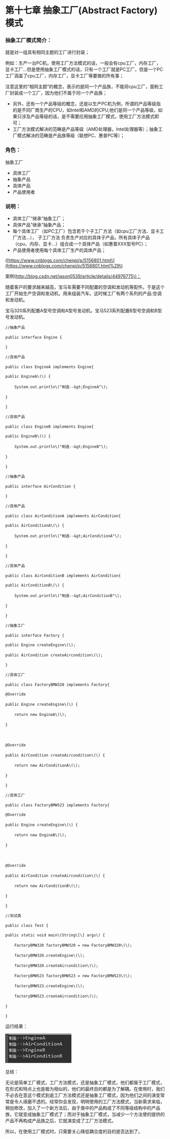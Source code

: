 # 第十七章 抽象工厂\(Abstract Factory\)模式

### 抽象工厂模式简介：

就是对一组具有相同主题的工厂进行封装；

例如：生产一台PC机，使用工厂方法模式的话，一般会有cpu工厂，内存工厂，显卡工厂...但是使用抽象工厂模式的话，只有一个工厂就是PC工厂，但是一个PC工厂涵盖了cpu工厂，内存工厂，显卡工厂等要做的所有事；

注意这里的“相同主题”的概念，表示的是同一个产品族，不能将cpu工厂，面粉工厂封装成一个工厂，因为他们不属于同一个产品族；

* 另外，还有一个产品等级的概念，还是以生产PC机为例，所谓的产品等级指的是不同厂商生产的CPU，如Intel和AMD的CPU,他们是同一个产品等级，如果只涉及产品等级的话，是不需要应用抽象工厂模式，使用工厂方法模式即可；
* 工厂方法模式解决的范畴是产品等级（AMD处理器，Intel处理器等）；抽象工厂模式解决的范畴是产品族等级（联想PC、惠普PC等）；

### 角色：

抽象工厂

* 具体工厂
* 抽象产品
* 具体产品
* 产品使用者

### 说明：

* 具体工厂“继承”抽象工厂；
* 具体产品”继承“抽象产品；
* 每个具体工厂（如PC工厂）包含若干个子工厂方法（如cpu工厂方法、显卡工厂方法...），
  子工厂方法
  负责生产对应的具体子产品，所有具体子产品（cpu、内存、显卡...）组合成一个具体产品（如惠普XXX型号PC）；
* 产品使用者使用每个具体工厂生产的具体产品；

\([https://www.cnblogs.com/chenpi/p/5156801.html\](https://www.cnblogs.com/chenpi/p/5156801.html%29\)

案例\([http://blog.csdn.net/jason0539/article/details/44976775\)：](http://blog.csdn.net/jason0539/article/details/44976775%29：)

随着客户的要求越来越高，宝马车需要不同配置的空调和发动机等配件。于是这个工厂开始生产空调和发动机，用来组装汽车。这时候工厂有两个系列的产品:空调和发动机。

宝马320系列配置A型号空调和A型号发动机，宝马523系列配置B型号空调和B型号发动机。

`//抽象产品`

`public interface Engine {`

`}`

`//具体产品`

`public class EngineA implements Engine{`

```
public EngineA\(\) {

    System.out.println\("制造--&gt;EngineA"\);

}
```

`}`

`//具体产品`

`public class EngineB implements Engine{`

```
public EngineB\(\) {

    System.out.println\("制造--&gt;EngineB"\);

}
```

`}`

`//抽象产品`

`public interface AirCondition {`

`}`

`//具体产品`

`public class AirConditionA implements AirCondition{`

```
public AirConditionA\(\) {

    System.out.println\("制造--&gt;AirConditionA"\);

}
```

`}`

`//具体产品`

`public class AirConditionB implements AirCondition{`

```
public AirConditionB\(\) {

    System.out.println\("制造--&gt;AirConditionB"\);

}
```

`}`

`//抽象工厂`

`public interface Factory {`

```
public Engine createEngine\(\);

public AirCondition createAircondition\(\);
```

`}`

`//具体工厂`

`public class FactoryBMW320 implements Factory{`

```
@Override

public Engine createEngine\(\) {

    return new EngineA\(\);

}



@Override

public AirCondition createAircondition\(\) {

    return new AirConditionA\(\);

}
```

`}`

`//具体工厂`

`public class FactoryBMW523 implements Factory{`

```
@Override

public Engine createEngine\(\) {

    return new EngineB\(\);

}



@Override

public AirCondition createAircondition\(\) {

    return new AirConditionB\(\);

}
```

`}`

`//测试类`

`public class Test {`

```
public static void main\(String\[\] args\) {

    FactoryBMW320 factoryBMW320 = new FactoryBMW320\(\);

    factoryBMW320.createEngine\(\);

    factoryBMW320.createAircondition\(\);

    FactoryBMW523 factoryBMW523 = new FactoryBMW523\(\);

    factoryBMW523.createEngine\(\);

    factoryBMW523.createAircondition\(\);

}
```

`}`

运行结果：

![](/assets/image17_1.png)

总结：

无论是简单工厂模式，工厂方法模式，还是抽象工厂模式，他们都属于工厂模式，在形式和特点上也是极为相似的，他们的最终目的都是为了解耦。在使用时，我们不必去在意这个模式到底工厂方法模式还是抽象工厂模式，因为他们之间的演变常常是令人琢磨不透的。经常你会发现，明明使用的工厂方法模式，当新需求来临，稍加修改，加入了一个新方法后，由于类中的产品构成了不同等级结构中的产品族，它就变成抽象工厂模式了；而对于抽象工厂模式，当减少一个方法使的提供的产品不再构成产品族之后，它就演变成了工厂方法模式。

所以，在使用工厂模式时，只需要关心降低耦合度的目的是否达到了。

